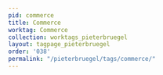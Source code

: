 ```yaml
---
pid: commerce
title: Commerce
worktag: Commerce
collection: worktags_pieterbruegel
layout: tagpage_pieterbruegel
order: '038'
permalink: "/pieterbruegel/tags/commerce/"
---
```

